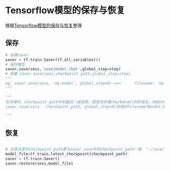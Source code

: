 # Tensorflow模型的保存与恢复

根据[Tensorflow模型的保存与恢复](https://blog.csdn.net/irving_zhang/article/details/79081694)整理


## 保存

```python
# 创建saver
saver = tf.train.Saver(tf.all_variables())
# 保存模型
saver.save(sess,'save/model.ckpt',global_step=step)
# 或者 saver.save(sess,checkpoint_path,global_step=step)
"""
eg. saver.save(sess, 'my-model', global_step=0) ==>      filename: 'my-model-0'
"""

"""
在存储时，checkpoint_path中的最后一级目录，就是所存储checkmodel的前缀名，例如checkpoint_path="./save/checkpoint/model",
saver.save(sess, 'checkpoint_path, global_step=0)所得的filename为model-0

"""
```

## 恢复

```python

# 注意这里的checkpoint_path要与saver.save中的checkpoint_path一致  "./save/checkpoint/model"
model_file=tf.train.latest_checkpoint(checkpoint_path)
saver = tf.train.Saver()
saver.restore(sess,model_file)

```